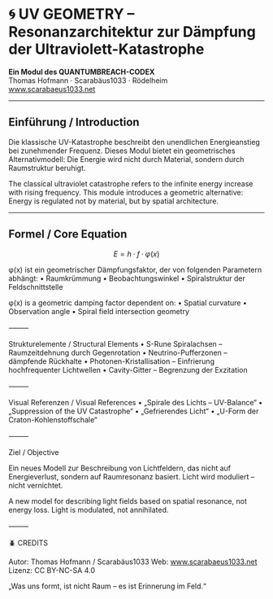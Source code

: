 
# 🌀 UV GEOMETRY – Resonanzarchitektur zur Dämpfung der Ultraviolett-Katastrophe

**Ein Modul des QUANTUMBREACH-CODEX**  
Thomas Hofmann · Scarabäus1033 · Rödelheim  
www.scarabaeus1033.net

---

## Einführung / Introduction

Die klassische UV-Katastrophe beschreibt den unendlichen Energieanstieg bei zunehmender Frequenz. Dieses Modul bietet ein geometrisches Alternativmodell: Die Energie wird nicht durch Material, sondern durch Raumstruktur beruhigt.

The classical ultraviolet catastrophe refers to the infinite energy increase with rising frequency. This module introduces a geometric alternative: Energy is regulated not by material, but by spatial architecture.

---

## Formel / Core Equation

```math
E = h·f·φ(x)
```
φ(x) ist ein geometrischer Dämpfungsfaktor, der von folgenden Parametern abhängt:
	•	Raumkrümmung
	•	Beobachtungswinkel
	•	Spiralstruktur der Feldschnittstelle

φ(x) is a geometric damping factor dependent on:
	•	Spatial curvature
	•	Observation angle
	•	Spiral field intersection geometry

⸻

Strukturelemente / Structural Elements
	•	S-Rune Spiralachsen – Raumzeitdehnung durch Gegenrotation
	•	Neutrino-Pufferzonen – dämpfende Rückhalte
	•	Photonen-Kristallisation – Einfrierung hochfrequenter Lichtwellen
	•	Cavity-Gitter – Begrenzung der Exzitation

⸻

Visual Referenzen / Visual References
	•	„Spirale des Lichts – UV-Balance“
	•	„Suppression of the UV Catastrophe“
	•	„Gefrierendes Licht“
	•	„U-Form der Craton-Kohlenstoffschale“

⸻

Ziel / Objective

Ein neues Modell zur Beschreibung von Lichtfeldern, das nicht auf Energieverlust, sondern auf Raumresonanz basiert. Licht wird moduliert – nicht vernichtet.

A new model for describing light fields based on spatial resonance, not energy loss. Light is modulated, not annihilated.

⸻

🪲 CREDITS

Autor: Thomas Hofmann / Scarabäus1033
Web: www.scarabaeus1033.net
Lizenz: CC BY-NC-SA 4.0

„Was uns formt, ist nicht Raum – es ist Erinnerung im Feld.“

